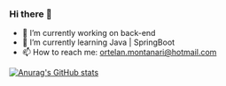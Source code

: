 ### Hi there 👋

- 🔭 I’m currently working on back-end
- 🌱 I’m currently learning Java | SpringBoot
- 📫 How to reach me: ortelan.montanari@hotmail.com

[![Anurag's GitHub stats](https://github-readme-stats.vercel.app/api?username=GabrielOrtelan)](https://github.com/GabrielOrtelan/github-readme-stats)



